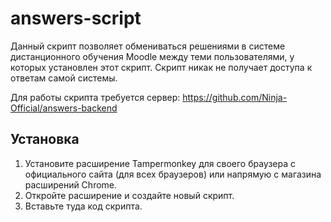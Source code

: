 # answers-script

Данный скрипт позволяет обмениваться решениями в системе дистанционного обучения Moodle между теми пользователями, у которых установлен этот скрипт. Скрипт никак не получает доступа к ответам самой системы.

Для работы скрипта требуется сервер: https://github.com/Ninja-Official/answers-backend

## Установка
1. Установите расширение Tampermonkey для своего браузера с официального сайта (для всех браузеров) или напрямую с магазина расширений Chrome.
2. Откройте расширение и создайте новый скрипт.
3. Вставьте туда код скрипта.
